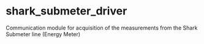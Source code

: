 # shark_submeter_driver
Communication module for acquisition of the measurements from the Shark Submeter line (Energy Meter) 
